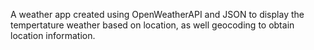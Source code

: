 A weather app created using OpenWeatherAPI and JSON to display the tempertature weather based on location, as well geocoding to obtain location information.

